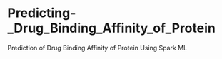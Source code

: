 # Predicting-_Drug_Binding_Affinity_of_Protein
Prediction of Drug Binding Affinity of Protein Using Spark ML
